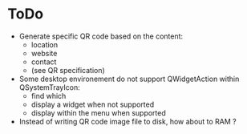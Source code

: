 # ToDo

- Generate specific QR code based on the content:
  - location
  - website
  - contact
  - (see QR specification)
- Some desktop environement do not support QWidgetAction within QSystemTrayIcon:
  - find which
  - display a widget when not supported
  - display within the menu when supported
- Instead of writing QR code image file to disk, how about to RAM ?